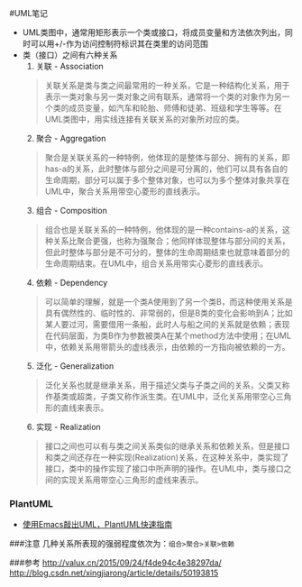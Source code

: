 #UML笔记

* UML类图中，通常用矩形表示一个类或接口，将成员变量和方法依次列出，同时可以用+/-作为访问控制符标识其在类里的访问范围
* 类（接口）之间有六种关系
  1. 关联 - Association  
  >关联关系是类与类之间最常用的一种关系，它是一种结构化关系，用于表示一类对象与另一类对象之间有联系，通常将一个类的对象作为另一个类的成员变量，如汽车和轮胎、师傅和徒弟、班级和学生等等。在UML类图中，用实线连接有关联关系的对象所对应的类。
  2. 聚合 - Aggregation
  >聚合是关联关系的一种特例，他体现的是整体与部分、拥有的关系，即has-a的关系，此时整体与部分之间是可分离的，他们可以具有各自的生命周期，部分可以属于多个整体对象，也可以为多个整体对象共享在UML中，聚合关系用带空心菱形的直线表示。
  3. 组合 - Composition
  >组合也是关联关系的一种特例，他体现的是一种contains-a的关系，这种关系比聚合更强，也称为强聚合；他同样体现整体与部分间的关系，但此时整体与部分是不可分的，整体的生命周期结束也就意味着部分的生命周期结束。在UML中，组合关系用带实心菱形的直线表示。
  4. 依赖 - Dependency
  >可以简单的理解，就是一个类A使用到了另一个类B，而这种使用关系是具有偶然性的、临时性的、非常弱的，但是B类的变化会影响到A；比如某人要过河，需要借用一条船，此时人与船之间的关系就是依赖；表现在代码层面，为类B作为参数被类A在某个method方法中使用；在UML中，依赖关系用带箭头的虚线表示，由依赖的一方指向被依赖的一方。
  5. 泛化 - Generalization
  >泛化关系也就是继承关系，用于描述父类与子类之间的关系，父类又称作基类或超类，子类又称作派生类。在UML中，泛化关系用带空心三角形的直线来表示。
  6. 实现 - Realization
  >接口之间也可以有与类之间关系类似的继承关系和依赖关系，但是接口和类之间还存在一种实现(Realization)关系，在这种关系中，类实现了接口，类中的操作实现了接口中所声明的操作。在UML中，类与接口之间的实现关系用带空心三角形的虚线来表示。
  
### PlantUML
* [使用Emacs敲出UML，PlantUML快速指南](http://archive.3zso.com/archives/plantuml-quickstart.html)
  
###注意
几种关系所表现的强弱程度依次为：`组合>聚合>关联>依赖`


###参考
http://valux.cn/2015/09/24/f4de94c4e38297da/
http://blog.csdn.net/xingjiarong/article/details/50193815